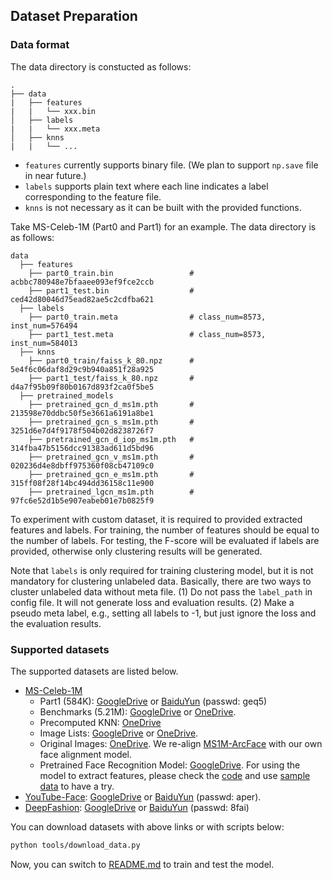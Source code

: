## Dataset Preparation

### Data format

The data directory is constucted as follows:
```
.
├── data
|   ├── features
|   |   └── xxx.bin
│   ├── labels
|   |   └── xxx.meta
│   ├── knns
|   |   └── ... 
```

- `features` currently supports binary file. (We plan to support `np.save` file in near future.)
- `labels` supports plain text where each line indicates a label corresponding to the feature file.
- `knns` is not necessary as it can be built with the provided functions.

Take MS-Celeb-1M (Part0 and Part1) for an example. The data directory is as follows:
```
data
  ├── features
    ├── part0_train.bin                 # acbbc780948e7bfaaee093ef9fce2ccb
    ├── part1_test.bin                  # ced42d80046d75ead82ae5c2cdfba621
  ├── labels
    ├── part0_train.meta                # class_num=8573, inst_num=576494
    ├── part1_test.meta                 # class_num=8573, inst_num=584013
  ├── knns
    ├── part0_train/faiss_k_80.npz      # 5e4f6c06daf8d29c9b940a851f28a925
    ├── part1_test/faiss_k_80.npz       # d4a7f95b09f80b0167d893f2ca0f5be5
  ├── pretrained_models
    ├── pretrained_gcn_d_ms1m.pth       # 213598e70ddbc50f5e3661a6191a8be1
    ├── pretrained_gcn_s_ms1m.pth       # 3251d6e7d4f9178f504b02d8238726f7
    ├── pretrained_gcn_d_iop_ms1m.pth   # 314fba47b5156dcc91383ad611d5bd96
    ├── pretrained_gcn_v_ms1m.pth       # 020236d4e8dbff975360f08cb47109c0
    ├── pretrained_gcn_e_ms1m.pth       # 315ff08f28f14bc494dd36158c11e900
    ├── pretrained_lgcn_ms1m.pth        # 97fc6e52d1b5e907eabeb01e7b0825f9
```

To experiment with custom dataset, it is required to provided extracted features and labels.
For training, the number of features should be equal to the number of labels.
For testing, the F-score will be evaluated if labels are provided, otherwise only clustering results will be generated.

Note that `labels` is only required for training clustering model, but it is not mandatory for clustering unlabeled data.
Basically, there are two ways to cluster unlabeled data without meta file.
(1) Do not pass the `label_path` in config file. It will not generate loss and evaluation results.
(2) Make a pseudo meta label, e.g., setting all labels to -1, but just ignore the loss and the evaluation results.

###  Supported datasets
The supported datasets are listed below.

- [MS-Celeb-1M](https://www.microsoft.com/en-us/research/project/ms-celeb-1m-challenge-recognizing-one-million-celebrities-real-world/)
    - Part1 (584K): [GoogleDrive](https://drive.google.com/open?id=16WD4orcF9dqjNPLzST2U3maDh2cpzxAY) or [BaiduYun](https://pan.baidu.com/s/1i4GYYNKTyp3lvOYLrvWc0g) (passwd: geq5)
    - Benchmarks (5.21M): [GoogleDrive](https://drive.google.com/file/d/10boLBiYq-6wKC_N_71unlMyNrimRjpVa/view?usp=sharing) or [OneDrive](https://mycuhk-my.sharepoint.com/:u:/g/personal/1155095455_link_cuhk_edu_hk/Ef588F6OV4ZMqqN85Nf-Pv8BcDzSo7DgSG042TA2E4-4CQ?e=ev2Wfl).
    - Precomputed KNN: [OneDrive](https://mycuhk-my.sharepoint.com/:u:/g/personal/1155095455_link_cuhk_edu_hk/ES_cbfT-m_hEqSTdmBSySEIBGN664NsSamq3-9C4b7yQow?e=qMA36g)
    - Image Lists: [GoogleDrive](https://drive.google.com/file/d/1kurPWh6dm3dWQOLqUAeE-fxHrdnjaULB/view?usp=sharing) or [OneDrive](https://mycuhk-my.sharepoint.com/:u:/g/personal/1155095455_link_cuhk_edu_hk/ET7lHxOXSjtDiMsgqzLK9LgBi_QW0WVzgZdv2UBzE1Bgzg?e=jZ7kCS).
    - Original Images: [OneDrive](https://mycuhk-my.sharepoint.com/:f:/g/personal/1155095455_link_cuhk_edu_hk/ErY9MmAhmlZMvO9y9SagNOcBISISEdzBfJshn-poD84QPQ?e=PRRpBe). We re-align [MS1M-ArcFace](https://www.dropbox.com/s/wpx6tqjf0y5mf6r/faces_ms1m-refine-v2_112x112.zip?dl=0) with our own face alignment model.
    - Pretrained Face Recognition Model: [GoogleDrive](https://drive.google.com/open?id=1eKsh7x-RUIHhIJ1R9AlUjsJdsdbh2qim). For using the model to extract features, please check the [code](https://github.com/yl-1993/hfsoftmax/tree/ltc) and use [sample data](https://drive.google.com/open?id=1VkZWZmBnaQlTaTNQSQXe-8q8Z8pNuI-D) to have a try.
- [YouTube-Face](https://www.cs.tau.ac.il/~wolf/ytfaces/): [GoogleDrive](https://drive.google.com/open?id=1zrckFOx5fDnvDSK3ZeT2Di6HLaxZPnoG) or
[BaiduYun](https://pan.baidu.com/s/1J7bMHctqEG7Cgzpy5qw-qA) (passwd: aper).
- [DeepFashion](http://mmlab.ie.cuhk.edu.hk/projects/DeepFashion.html): [GoogleDrive](https://drive.google.com/open?id=15B5Ypj8_U9rhcuvkrkCZQAgV4cfes7aV) or [BaiduYun](https://pan.baidu.com/s/174XeXhCOBAMryKcz9IDc8g) (passwd: 8fai)

You can download datasets with above links or with scripts below:
```bash
python tools/download_data.py
```

Now, you can switch to [README.md](https://github.com/yl-1993/learn-to-cluster/blob/master/README.md) to train and test the model.
